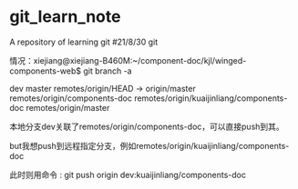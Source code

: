 # git_learn_note
A repository of learning git
#21/8/30
git

情况：xiejiang@xiejiang-B460M:~/component-doc/kjl/winged-components-web$ git branch -a

dev
master
remotes/origin/HEAD -> origin/master
remotes/origin/components-doc
remotes/origin/kuaijinliang/components-doc
remotes/origin/master

本地分支dev关联了remotes/origin/components-doc，可以直接push到其。

but我想push到远程指定分支，例如remotes/origin/kuaijinliang/components-doc

此时则用命令   :  git push origin dev:kuaijinliang/components-doc


